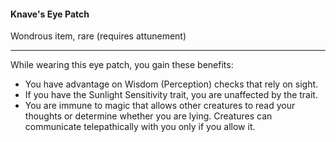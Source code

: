 #### Knave's Eye Patch

Wondrous item, rare (requires attunement)

---

While wearing this eye patch, you gain these benefits:

- You have advantage on Wisdom (Perception) checks that rely on sight.
- If you have the Sunlight Sensitivity trait, you are unaffected by the trait.
- You are immune to magic that allows other creatures to read your thoughts or determine whether you are lying. Creatures can communicate telepathically with you only if you allow it.